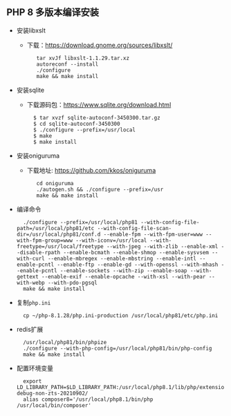 ## PHP 8 多版本编译安装
- 安装libxslt
	- 下载：https://download.gnome.org/sources/libxslt/

			 tar xvJf libxslt-1.1.29.tar.xz
			 autoreconf --install
			 ./configure
			 make && make install
- 安装sqlite
	- 下载源码包：https://www.sqlite.org/download.html

			$ tar xvzf sqlite-autoconf-3450300.tar.gz
			$ cd sqlite-autoconf-3450300
			$ ./configure --prefix=/usr/local
			$ make
			$ make install
- 安装oniguruma
	- 下载地址:	 https://github.com/kkos/oniguruma 

			 cd oniguruma
			 ./autogen.sh && ./configure --prefix=/usr
			 make && make install

- 编译命令

		./configure --prefix=/usr/local/php81 --with-config-file-path=/usr/local/php81/etc --with-config-file-scan-dir=/usr/local/php81/conf.d --enable-fpm --with-fpm-user=www --with-fpm-group=www --with-iconv=/usr/local --with-freetype=/usr/local/freetype --with-jpeg --with-zlib --enable-xml --disable-rpath --enable-bcmath --enable-shmop --enable-sysvsem --with-curl --enable-mbregex --enable-mbstring --enable-intl --enable-pcntl --enable-ftp --enable-gd --with-openssl --with-mhash --enable-pcntl --enable-sockets --with-zip --enable-soap --with-gettext --enable-exif --enable-opcache --with-xsl --with-pear --with-webp --with-pdo-pgsql
		make && make install
- 复制`php.ini`

		cp ~/php-8.1.28/php.ini-production /usr/local/php81/etc/php.ini
- redis扩展

		/usr/local/php81/bin/phpize 
		./configure --with-php-config=/usr/local/php81/bin/php-config
		make && make install
- 配置环境变量

		export LD_LIBRARY_PATH=$LD_LIBRARY_PATH:/usr/local/php8.1/lib/php/extensions/no-debug-non-zts-20210902/
		alias composer8='/usr/local/php8.1/bin/php /usr/local/bin/composer'
